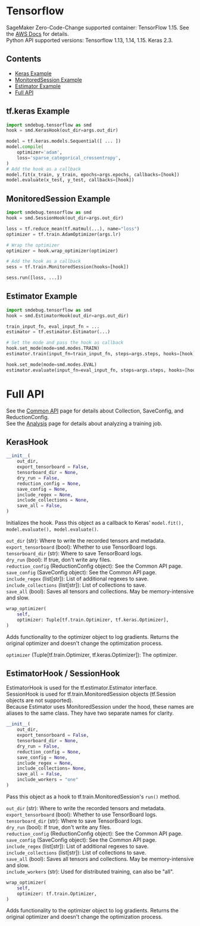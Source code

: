 # Tensorflow

SageMaker Zero-Code-Change supported container: TensorFlow 1.15. See the [AWS Docs](https://link.com) for details.\
Python API supported versions: Tensorflow 1.13, 1.14, 1.15. Keras 2.3.

## Contents
- [Keras Example](#keras-example)
- [MonitoredSession Example](#monitored-session-example)
- [Estimator Example](#estimator-example)
- [Full API](#full-api)

## tf.keras Example
```python
import smdebug.tensorflow as smd
hook = smd.KerasHook(out_dir=args.out_dir)

model = tf.keras.models.Sequential([ ... ])
model.compile(
    optimizer='adam',
    loss='sparse_categorical_crossentropy',
)
# Add the hook as a callback
model.fit(x_train, y_train, epochs=args.epochs, callbacks=[hook])
model.evaluate(x_test, y_test, callbacks=[hook])
```

## MonitoredSession Example
```python
import smdebug.tensorflow as smd
hook = smd.SessionHook(out_dir=args.out_dir)

loss = tf.reduce_mean(tf.matmul(...), name="loss")
optimizer = tf.train.AdamOptimizer(args.lr)

# Wrap the optimizer
optimizer = hook.wrap_optimizer(optimizer)

# Add the hook as a callback
sess = tf.train.MonitoredSession(hooks=[hook])

sess.run([loss, ...])
```

## Estimator Example
```python
import smdebug.tensorflow as smd
hook = smd.EstimatorHook(out_dir=args.out_dir)

train_input_fn, eval_input_fn = ...
estimator = tf.estimator.Estimator(...)

# Set the mode and pass the hook as callback
hook.set_mode(mode=smd.modes.TRAIN)
estimator.train(input_fn=train_input_fn, steps=args.steps, hooks=[hook])

hook.set_mode(mode=smd.modes.EVAL)
estimator.evaluate(input_fn=eval_input_fn, steps=args.steps, hooks=[hook])
```


# Full API

See the [Common API](https://link.com) page for details about Collection, SaveConfig, and ReductionConfig.\
See the [Analysis](https://link.com) page for details about analyzing a training job.

## KerasHook
```python
__init__(
    out_dir,
    export_tensorboard = False,
    tensorboard_dir = None,
    dry_run = False,
    reduction_config = None,
    save_config = None,
    include_regex = None,
    include_collections = None,
    save_all = False,
)
```
Initializes the hook. Pass this object as a callback to Keras' `model.fit(), model.evaluate(), model.evaluate()`.

`out_dir` (str): Where to write the recorded tensors and metadata.\
`export_tensorboard` (bool): Whether to use TensorBoard logs.\
`tensorboard_dir` (str): Where to save TensorBoard logs.\
`dry_run` (bool): If true, don't write any files.\
`reduction_config` (ReductionConfig object): See the Common API page.\
`save_config` (SaveConfig object): See the Common API page.\
`include_regex` (list[str]): List of additional regexes to save.\
`include_collections` (list[str]): List of collections to save.\
`save_all` (bool): Saves all tensors and collections. May be memory-intensive and slow.


```python
wrap_optimizer(
    self,
    optimizer: Tuple[tf.train.Optimizer, tf.keras.Optimizer],
)
```
Adds functionality to the optimizer object to log gradients. Returns the original optimizer and doesn't change the optimization process.

`optimizer` (Tuple[tf.train.Optimizer, tf.keras.Optimizer]): The optimizer.


## EstimatorHook / SessionHook
EstimatorHook is used for the tf.estimator.Estimator interface.\
SessionHook is used for tf.train.MonitoredSession objects (tf.Session objects are not supported).\
Because Estimator uses MonitoredSession under the hood, these names are aliases to the same class. They have two separate names for clarity.
```python
__init__(
    out_dir,
    export_tensorboard = False,
    tensorboard_dir = None,
    dry_run = False,
    reduction_config = None,
    save_config = None,
    include_regex = None,
    include_collections= None,
    save_all = False,
    include_workers = "one"
)
```

Pass this object as a hook to tf.train.MonitoredSession's `run()` method.

`out_dir` (str): Where to write the recorded tensors and metadata.\
`export_tensorboard` (bool): Whether to use TensorBoard logs.\
`tensorboard_dir` (str): Where to save TensorBoard logs.\
`dry_run` (bool): If true, don't write any files.\
`reduction_config` (ReductionConfig object): See the Common API page.\
`save_config` (SaveConfig object): See the Common API page.\
`include_regex` (list[str]): List of additional regexes to save.\
`include_collections` (list[str]): List of collections to save.\
`save_all` (bool): Saves all tensors and collections. May be memory-intensive and slow.\
`include_workers` (str): Used for distributed training, can also be "all".

```python
wrap_optimizer(
    self,
    optimizer: tf.train.Optimizer,
)
```
Adds functionality to the optimizer object to log gradients. Returns the original optimizer and doesn't change the optimization process.
